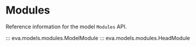 # Modules

Reference information for the model `Modules` API.

::: eva.models.modules.ModelModule
::: eva.models.modules.HeadModule